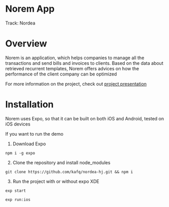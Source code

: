 # Norem App
Track: Nordea

# Overview

Norem is an application, which helps companies to manage all the transactions and send bills and invoices to clients. Based on the data about retrieved recurrent templates, Norem offers advices on how the performance of the client company can be optimized

For more information on the project, check out [project presentation](http://nordea.madeinyaba.com)

# Installation

Norem uses Expo, so that it can be built on both iOS and Android, tested on iOS devices

If you want to run the demo

1. Download Expo
```
npm i -g expo
```

2. Clone the repository and install node_modules
```
git clone https://github.com/kafq/nordea-hj.git && npm i
```

3. Run the project with or without expo XDE
```
exp start
```

```
exp run:ios
```